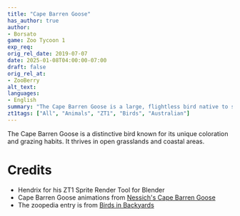 ```yaml
---
title: "Cape Barren Goose"
has_author: true
author: 
- Borsato
game: Zoo Tycoon 1
exp_req:
orig_rel_date: 2019-07-07
date: 2025-01-08T04:00:00-07:00
draft: false
orig_rel_at: 
- ZooBerry
alt_text: 
languages:
- English
summary: "The Cape Barren Goose is a large, flightless bird native to southern Australia and Tasmania."
zt1tags: ["All", "Animals", "ZT1", "Birds", "Australian"]
---
```


The Cape Barren Goose is a distinctive bird known for its unique coloration and grazing habits. It thrives in open grasslands and coastal areas.

# Credits

- Hendrix for his ZT1 Sprite Render Tool for Blender  
- Cape Barren Goose animations from [Nessich's Cape Barren Goose](https://zt2downloadlibrary.fandom.com/wiki/Cape_Barren_Goose_(Nessich))  
- The zoopedia entry is from [Birds in Backyards](http://www.birdsinbackyards.net/species/Cereopsis-novaehollandiae)

